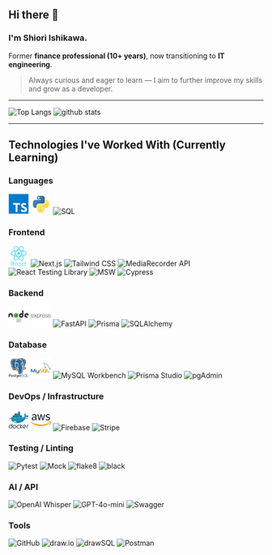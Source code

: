## Hi there 👋

### I'm Shiori Ishikawa.

Former **finance professional (10+ years)**, now transitioning to **IT engineering**.  
> Always curious and eager to learn — I aim to further improve my skills and grow as a developer.

---

<p align="left"> 
  <img alt="Top Langs" height="150px" src="https://github-readme-stats.vercel.app/api/top-langs/?username=riosi0821&layout=compact&show_icons=true&theme=tokyonight" />
  <img alt="github stats" height="150px" src="https://github-readme-stats.vercel.app/api?username=riosi0821&show_icons=true&theme=tokyonight" />
</p>

---

## Technologies I've Worked With (Currently Learning)

### Languages
<p align="left">
  <img src="https://raw.githubusercontent.com/devicons/devicon/master/icons/typescript/typescript-original.svg" alt="TypeScript" width="40" height="40"/>
  <img src="https://raw.githubusercontent.com/devicons/devicon/master/icons/python/python-original.svg" alt="Python" width="40" height="40"/>
  <img src="https://img.shields.io/badge/SQL-4479A1?logo=postgresql&logoColor=white" alt="SQL" height="40"/>
</p>

### Frontend
<p align="left">
  <img src="https://raw.githubusercontent.com/devicons/devicon/master/icons/react/react-original-wordmark.svg" alt="React" width="40" height="40"/>
  <img src="https://cdn.worldvectorlogo.com/logos/nextjs-2.svg" alt="Next.js" width="40" height="40"/>
  <img src="https://www.vectorlogo.zone/logos/tailwindcss/tailwindcss-icon.svg" alt="Tailwind CSS" width="40" height="40"/>
  <img src="https://img.shields.io/badge/MediaRecorder%20API-FFB400" alt="MediaRecorder API" height="40"/>
  <img src="https://img.shields.io/badge/React%20Testing%20Library-E33332?logo=testinglibrary&logoColor=white" alt="React Testing Library" height="40"/>
  <img src="https://img.shields.io/badge/MSW-FF6F61" alt="MSW" height="40"/>
  <img src="https://img.shields.io/badge/Cypress-17202C?logo=cypress&logoColor=white" alt="Cypress" height="40"/>
</p>

### Backend
<p align="left">
  <img src="https://raw.githubusercontent.com/devicons/devicon/master/icons/nodejs/nodejs-original-wordmark.svg" alt="Node.js" width="40" height="40"/>
  <img src="https://raw.githubusercontent.com/devicons/devicon/master/icons/express/express-original-wordmark.svg" alt="Express" width="40" height="40"/>
  <img src="https://img.shields.io/badge/FastAPI-009688?logo=fastapi&logoColor=white" alt="FastAPI" height="40"/>
  <img src="https://img.shields.io/badge/Prisma-2D3748?logo=prisma&logoColor=white" alt="Prisma" height="40"/>
  <img src="https://img.shields.io/badge/SQLAlchemy-D71F00" alt="SQLAlchemy" height="40"/>
</p>

### Database
<p align="left">
  <img src="https://raw.githubusercontent.com/devicons/devicon/master/icons/postgresql/postgresql-original-wordmark.svg" alt="PostgreSQL" width="40" height="40"/>
  <img src="https://raw.githubusercontent.com/devicons/devicon/master/icons/mysql/mysql-original-wordmark.svg" alt="MySQL" width="40" height="40"/>
  <img src="https://img.shields.io/badge/MySQL%20Workbench-4479A1?logo=mysql&logoColor=white" alt="MySQL Workbench" height="40"/>
  <img src="https://img.shields.io/badge/Prisma%20Studio-2D3748?logo=prisma&logoColor=white" alt="Prisma Studio" height="40"/>
  <img src="https://img.shields.io/badge/pgAdmin-316192?logo=postgresql&logoColor=white" alt="pgAdmin" height="40"/>
</p>

### DevOps / Infrastructure
<p align="left">
  <img src="https://raw.githubusercontent.com/devicons/devicon/master/icons/docker/docker-original-wordmark.svg" alt="Docker" width="40" height="40"/>
  <img src="https://raw.githubusercontent.com/devicons/devicon/master/icons/amazonwebservices/amazonwebservices-original-wordmark.svg" alt="AWS S3" width="40" height="40"/>
  <img src="https://www.vectorlogo.zone/logos/firebase/firebase-icon.svg" alt="Firebase" width="40" height="40"/>
  <img src="https://img.shields.io/badge/Stripe-008CDD?logo=stripe&logoColor=white" alt="Stripe" height="40"/>
</p>

### Testing / Linting
<p align="left">
  <img src="https://img.shields.io/badge/Pytest-0A9EDC?logo=pytest&logoColor=white" alt="Pytest" height="40"/>
  <img src="https://img.shields.io/badge/Mock-FF6F61" alt="Mock" height="40"/>
  <img src="https://img.shields.io/badge/flake8-306998" alt="flake8" height="40"/>
  <img src="https://img.shields.io/badge/black-000000" alt="black" height="40"/>
</p>

### AI / API
<p align="left">
  <img src="https://img.shields.io/badge/OpenAI%20Whisper-412991?logo=openai&logoColor=white" alt="OpenAI Whisper" height="40"/>
  <img src="https://img.shields.io/badge/GPT--4o--mini-412991?logo=openai&logoColor=white" alt="GPT-4o-mini" height="40"/>
  <img src="https://img.shields.io/badge/Swagger-85EA2D?logo=swagger&logoColor=white" alt="Swagger" height="40"/>
</p>

### Tools
<p align="left">
  <img src="https://www.vectorlogo.zone/logos/git-scm/git-scm-icon.svg" alt="GitHub" width="40" height="40"/>
  <img src="https://img.shields.io/badge/draw.io-F08705?logo=diagrams.net&logoColor=white" alt="draw.io" height="40"/>
  <img src="https://img.shields.io/badge/drawSQL-336791?logo=postgresql&logoColor=white" alt="drawSQL" height="40"/>
  <img src="https://www.vectorlogo.zone/logos/getpostman/getpostman-icon.svg" alt="Postman" width="40" height="40"/>
</p>

<!--
**riosi0821/riosi0821** is a ✨ _special_ ✨ repository because its `README.md` (this file) appears on your GitHub profile.

Here are some ideas to get you started:

- 🔭 I’m currently working on ...
- 🌱 I’m currently learning ...
- 👯 I’m looking to collaborate on ...
- 🤔 I’m looking for help with ...
- 💬 Ask me about ...
- 📫 How to reach me: ...
- 😄 Pronouns: ...
- ⚡ Fun fact: ...
-->
